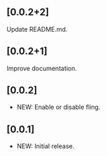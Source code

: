 ## [0.0.2+2]

Update README.md.

## [0.0.2+1]

Improve documentation.

## [0.0.2]

* NEW: Enable or disable fling.

## [0.0.1]

* NEW: Initial release.
